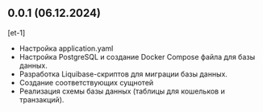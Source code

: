 ## 0.0.1 (06.12.2024)
[et-1]
* Настройка application.yaml
* Настройка PostgreSQL и создание Docker Compose файла для базы данных.
* Разработка Liquibase-скриптов для миграции базы данных.
* Создание соответствующих сущнотей
* Реализация схемы базы данных (таблицы для кошельков и транзакций).
